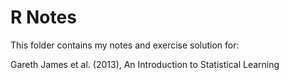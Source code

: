 # R Notes 

This folder contains my notes and exercise solution for:

Gareth James et al. (2013), An Introduction to Statistical Learning